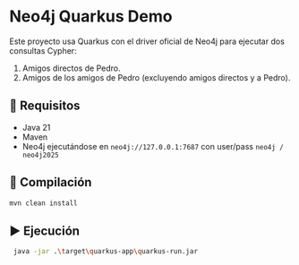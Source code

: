 # Neo4j Quarkus Demo

Este proyecto usa Quarkus con el driver oficial de Neo4j para ejecutar dos consultas Cypher:

1. Amigos directos de Pedro.
2. Amigos de los amigos de Pedro (excluyendo amigos directos y a Pedro).

## 🚀 Requisitos

- Java 21
- Maven
- Neo4j ejecutándose en `neo4j://127.0.0.1:7687` con user/pass `neo4j / neo4j2025`

## 🔧 Compilación

```bash
mvn clean install
```

## ▶️ Ejecución

```bash
 java -jar .\target\quarkus-app\quarkus-run.jar
```

